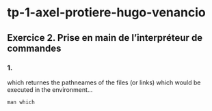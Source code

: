 # tp-1-axel-protiere-hugo-venancio

## Exercice 2. Prise en main de l’interpréteur de commandes

### 1. 
which returnes the pathneames of the files (or links) which would be executed in the environment...

`man which` 


